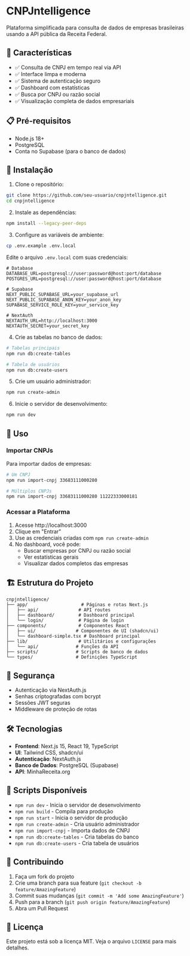 # CNPJntelligence

Plataforma simplificada para consulta de dados de empresas brasileiras usando a API pública da Receita Federal.

## 🚀 Características

- ✅ Consulta de CNPJ em tempo real via API
- ✅ Interface limpa e moderna
- ✅ Sistema de autenticação seguro
- ✅ Dashboard com estatísticas
- ✅ Busca por CNPJ ou razão social
- ✅ Visualização completa de dados empresariais

## 📋 Pré-requisitos

- Node.js 18+
- PostgreSQL
- Conta no Supabase (para o banco de dados)

## 🔧 Instalação

1. Clone o repositório:
```bash
git clone https://github.com/seu-usuario/cnpjntelligence.git
cd cnpjntelligence
```

2. Instale as dependências:
```bash
npm install --legacy-peer-deps
```

3. Configure as variáveis de ambiente:
```bash
cp .env.example .env.local
```

Edite o arquivo `.env.local` com suas credenciais:
```env
# Database
DATABASE_URL=postgresql://user:password@host:port/database
POSTGRES_URL=postgresql://user:password@host:port/database

# Supabase
NEXT_PUBLIC_SUPABASE_URL=your_supabase_url
NEXT_PUBLIC_SUPABASE_ANON_KEY=your_anon_key
SUPABASE_SERVICE_ROLE_KEY=your_service_key

# NextAuth
NEXTAUTH_URL=http://localhost:3000
NEXTAUTH_SECRET=your_secret_key
```

4. Crie as tabelas no banco de dados:
```bash
# Tabelas principais
npm run db:create-tables

# Tabela de usuários
npm run db:create-users
```

5. Crie um usuário administrador:
```bash
npm run create-admin
```

6. Inicie o servidor de desenvolvimento:
```bash
npm run dev
```

## 📖 Uso

### Importar CNPJs

Para importar dados de empresas:

```bash
# Um CNPJ
npm run import-cnpj 33683111000280

# Múltiplos CNPJs
npm run import-cnpj 33683111000280 11222333000181
```

### Acessar a Plataforma

1. Acesse http://localhost:3000
2. Clique em "Entrar"
3. Use as credenciais criadas com `npm run create-admin`
4. No dashboard, você pode:
   - Buscar empresas por CNPJ ou razão social
   - Ver estatísticas gerais
   - Visualizar dados completos das empresas

## 🏗️ Estrutura do Projeto

```
cnpjntelligence/
├── app/                    # Páginas e rotas Next.js
│   ├── api/               # API routes
│   ├── dashboard/         # Dashboard principal
│   └── login/             # Página de login
├── components/            # Componentes React
│   ├── ui/               # Componentes de UI (shadcn/ui)
│   └── dashboard-simple.tsx # Dashboard principal
├── lib/                   # Utilitários e configurações
│   └── api/              # Funções da API
├── scripts/              # Scripts de banco de dados
└── types/                # Definições TypeScript
```

## 🔐 Segurança

- Autenticação via NextAuth.js
- Senhas criptografadas com bcrypt
- Sessões JWT seguras
- Middleware de proteção de rotas

## 🛠️ Tecnologias

- **Frontend**: Next.js 15, React 19, TypeScript
- **UI**: Tailwind CSS, shadcn/ui
- **Autenticação**: NextAuth.js
- **Banco de Dados**: PostgreSQL (Supabase)
- **API**: MinhaReceita.org

## 📝 Scripts Disponíveis

- `npm run dev` - Inicia o servidor de desenvolvimento
- `npm run build` - Compila para produção
- `npm run start` - Inicia o servidor de produção
- `npm run create-admin` - Cria usuário administrador
- `npm run import-cnpj` - Importa dados de CNPJ
- `npm run db:create-tables` - Cria tabelas do banco
- `npm run db:create-users` - Cria tabela de usuários

## 🤝 Contribuindo

1. Faça um fork do projeto
2. Crie uma branch para sua feature (`git checkout -b feature/AmazingFeature`)
3. Commit suas mudanças (`git commit -m 'Add some AmazingFeature'`)
4. Push para a branch (`git push origin feature/AmazingFeature`)
5. Abra um Pull Request

## 📄 Licença

Este projeto está sob a licença MIT. Veja o arquivo `LICENSE` para mais detalhes.